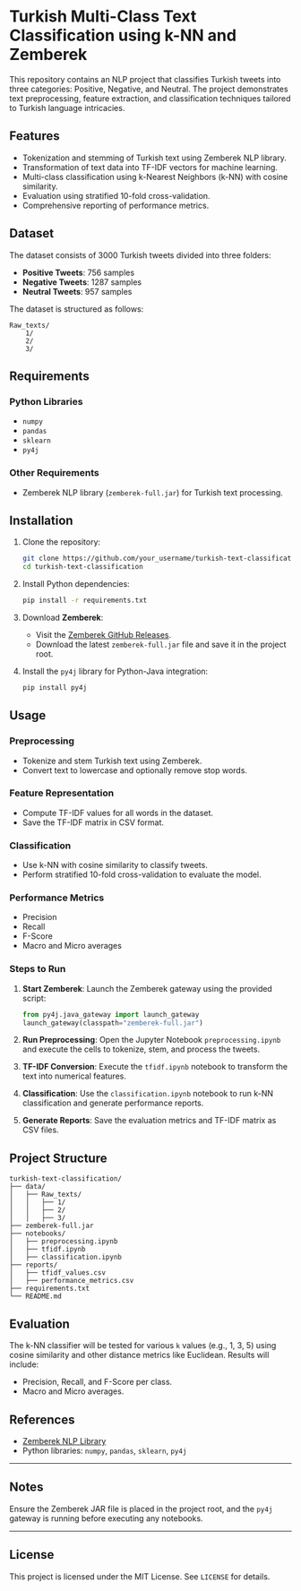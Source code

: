 # Turkish Multi-Class Text Classification using k-NN and Zemberek

This repository contains an NLP project that classifies Turkish tweets into three categories: Positive, Negative, and Neutral. The project demonstrates text preprocessing, feature extraction, and classification techniques tailored to Turkish language intricacies.

## Features
- Tokenization and stemming of Turkish text using Zemberek NLP library.
- Transformation of text data into TF-IDF vectors for machine learning.
- Multi-class classification using k-Nearest Neighbors (k-NN) with cosine similarity.
- Evaluation using stratified 10-fold cross-validation.
- Comprehensive reporting of performance metrics.

## Dataset
The dataset consists of 3000 Turkish tweets divided into three folders:
- **Positive Tweets**: 756 samples
- **Negative Tweets**: 1287 samples
- **Neutral Tweets**: 957 samples

The dataset is structured as follows:
```
Raw_texts/
    1/
    2/
    3/
```

## Requirements
### Python Libraries
- `numpy`
- `pandas`
- `sklearn`
- `py4j`

### Other Requirements
- Zemberek NLP library (`zemberek-full.jar`) for Turkish text processing.

## Installation
1. Clone the repository:
   ```bash
   git clone https://github.com/your_username/turkish-text-classification.git
   cd turkish-text-classification
   ```

2. Install Python dependencies:
   ```bash
   pip install -r requirements.txt
   ```

3. Download **Zemberek**:
   - Visit the [Zemberek GitHub Releases](https://github.com/ahmetaa/zemberek-nlp/releases).
   - Download the latest `zemberek-full.jar` file and save it in the project root.

4. Install the `py4j` library for Python-Java integration:
   ```bash
   pip install py4j
   ```

## Usage
### Preprocessing
- Tokenize and stem Turkish text using Zemberek.
- Convert text to lowercase and optionally remove stop words.

### Feature Representation
- Compute TF-IDF values for all words in the dataset.
- Save the TF-IDF matrix in CSV format.

### Classification
- Use k-NN with cosine similarity to classify tweets.
- Perform stratified 10-fold cross-validation to evaluate the model.

### Performance Metrics
- Precision
- Recall
- F-Score
- Macro and Micro averages

### Steps to Run
1. **Start Zemberek**:
   Launch the Zemberek gateway using the provided script:
   ```python
   from py4j.java_gateway import launch_gateway
   launch_gateway(classpath="zemberek-full.jar")
   ```

2. **Run Preprocessing**:
   Open the Jupyter Notebook `preprocessing.ipynb` and execute the cells to tokenize, stem, and process the tweets.

3. **TF-IDF Conversion**:
   Execute the `tfidf.ipynb` notebook to transform the text into numerical features.

4. **Classification**:
   Use the `classification.ipynb` notebook to run k-NN classification and generate performance reports.

5. **Generate Reports**:
   Save the evaluation metrics and TF-IDF matrix as CSV files.

## Project Structure
```
turkish-text-classification/
├── data/
│   ├── Raw_texts/
│   │   ├── 1/
│   │   ├── 2/
│   │   ├── 3/
├── zemberek-full.jar
├── notebooks/
│   ├── preprocessing.ipynb
│   ├── tfidf.ipynb
│   ├── classification.ipynb
├── reports/
│   ├── tfidf_values.csv
│   ├── performance_metrics.csv
├── requirements.txt
└── README.md
```

## Evaluation
The k-NN classifier will be tested for various `k` values (e.g., 1, 3, 5) using cosine similarity and other distance metrics like Euclidean. Results will include:
- Precision, Recall, and F-Score per class.
- Macro and Micro averages.

## References
- [Zemberek NLP Library](https://github.com/ahmetaa/zemberek-nlp)
- Python libraries: `numpy`, `pandas`, `sklearn`, `py4j`

---

## Notes
Ensure the Zemberek JAR file is placed in the project root, and the `py4j` gateway is running before executing any notebooks.

---

## License
This project is licensed under the MIT License. See `LICENSE` for details.
